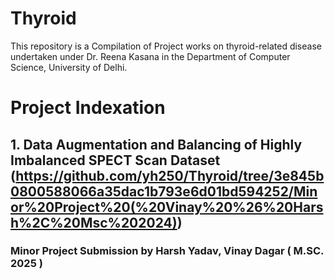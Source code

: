# Thyroid
This repository is a Compilation of Project works on thyroid-related disease undertaken under Dr. Reena Kasana in the Department of Computer Science, University of Delhi. 
# Project Indexation 
## 1. Data Augmentation and Balancing of Highly Imbalanced SPECT Scan Dataset  (https://github.com/yh250/Thyroid/tree/3e845b0800588066a35dac1b793e6d01bd594252/Minor%20Project%20(%20Vinay%20%26%20Harsh%2C%20Msc%202024))
### Minor Project Submission by Harsh Yadav, Vinay Dagar ( M.SC. 2025 )


